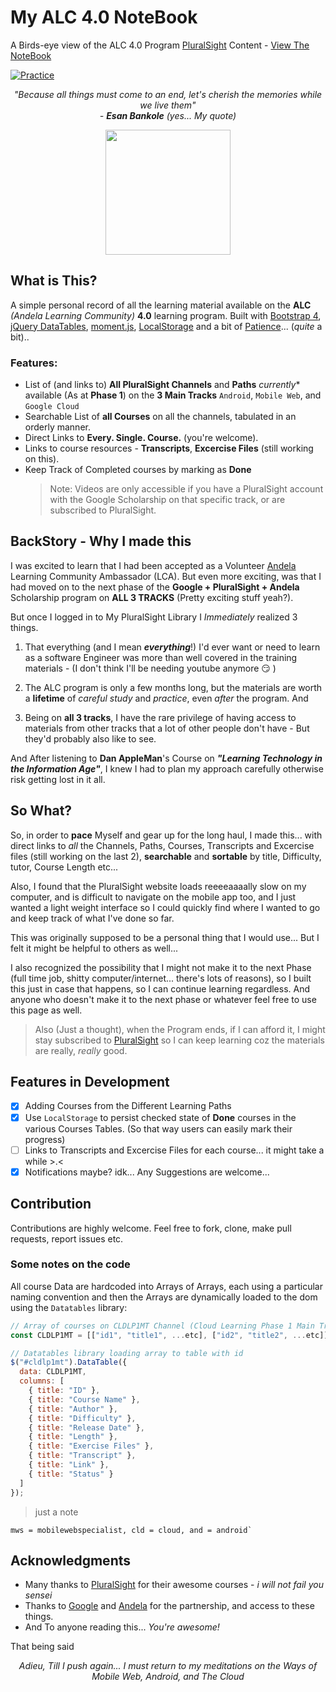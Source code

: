 # My ALC 4.0 NoteBook

A Birds-eye view of the ALC 4.0 Program [PluralSight](https://pluralsight.com) Content - [View The NoteBook](https://bankole2000.github.io/alc4.0strategy)

[![Practice](https://img.shields.io/badge/Learning-PluralSight-purple.svg)](https://bankole2000.github.io/alc4.0strategy)

_<p align="center">"Because all things must come to an end, let's cherish the memories while we live them"<br>- **Esan Bankole** (yes... My quote)</p>_

<div align="center" style="text-align:center; margin:auto;">
<img align="center" src="https://www.newvision.co.ug/w-images/b0b00621-7de0-4cdb-9659-985b4525dff1/1/ALC-703x422.jpg" width="200"/>
</div>

## What is This?

A simple personal record of all the learning material available on the **ALC** _(Andela Learning Community)_ **4.0** learning program. Built with [Bootstrap 4](https://getbootstrap.com/), [jQuery DataTables](), [moment.js](), [LocalStorage]() and a bit of [Patience](https://simpleprogrammer.com/improve-your-patience-developer/)... (_quite_ a bit)..

### Features:

- List of (and links to) **All PluralSight Channels** and **Paths** _currently_\* available (As at **Phase 1**) on the **3 Main Tracks** `Android`, `Mobile Web`, and `Google Cloud`
- Searchable List of **all Courses** on all the channels, tabulated in an orderly manner.
- Direct Links to **Every. Single. Course.** (you're welcome).
- Links to course resources - **Transcripts**, **Excercise Files** (still working on this).
- Keep Track of Completed courses by marking as **Done**
  > Note: Videos are only accessible if you have a PluralSight account with the Google Scholarship on that specific track, or are subscribed to PluralSight.

## BackStory - Why I made this

I was excited to learn that I had been accepted as a Volunteer [Andela](https://andela.com) Learning Community Ambassador (LCA). But even more exciting, was that I had moved on to the next phase of the **Google + PluralSight + Andela** Scholarship program on **ALL 3 TRACKS** (Pretty exciting stuff yeah?).

But once I logged in to My PluralSight Library I _Immediately_ realized 3 things.

1. That everything (and I mean _**everything**_!) I'd ever want or need to learn as a software Engineer was more than well covered in the training materials - (I don't think I'll be needing youtube anymore :smirk: )

2. The ALC program is only a few months long, but the materials are worth a **lifetime** of _careful study_ and _practice_, even _after_ the program. And

3. Being on **all 3 tracks**, I have the rare privilege of having access to materials from other tracks that a lot of other people don't have - But they'd probably also like to see.

And After listening to **Dan AppleMan**'s Course on _**"Learning Technology in the Information Age"**_, I knew I had to plan my approach carefully otherwise risk getting lost in it all.

## So What? 

So, in order to **pace** Myself and gear up for the long haul, I made this... with direct links to _all_ the Channels, Paths, Courses, Transcripts and Excercise files (still working on the last 2), **searchable** and **sortable** by title, Difficulty, tutor, Course Length etc...

Also, I found that the PluralSight website loads reeeeaaaally slow on my computer, and is difficult to navigate on the mobile app too, and I just wanted a light weight interface so I could quickly find where I wanted to go and keep track of what I've done so far.

This was originally supposed to be a personal thing that I would use... But I felt it might be helpful to others as well...

I also recognized the possibility that I might not make it to the next Phase (full time job, shitty computer/internet... there's lots of reasons), so I built this just in case that happens, so I can continue learning regardless. And anyone who doesn't make it to the next phase or whatever feel free to use this page as well.

> Also (Just a thought), when the Program ends, if I can afford it, I might stay subscribed to [PluralSight](https://pluralsight.com) so I can keep learning coz the materials are really, _really_ good.

## Features in Development

- [x] Adding Courses from the Different Learning Paths
- [x] Use `LocalStorage` to persist checked state of **Done** courses in the various Courses Tables. (So that way users can easily mark their progress)
- [ ] Links to Transcripts and Excercise Files for each course... it might take a while >.<
- [x] Notifications maybe? idk... Any Suggestions are welcome...

## Contribution

Contributions are highly welcome. Feel free to fork, clone, make pull requests, report issues etc.

### Some notes on the code

All course Data are hardcoded into Arrays of Arrays, each using a particular naming convention and then the Arrays are dynamically loaded to the dom using the `Datatables` library:

```javascript
// Array of courses on CLDLP1MT Channel (Cloud Learning Phase 1 Main Track Channel)
const CLDLP1MT = [["id1", "title1", ...etc], ["id2", "title2", ...etc]];

// Datatables library loading array to table with id
$("#cldlp1mt").DataTable({
  data: CLDLP1MT,
  columns: [
    { title: "ID" },
    { title: "Course Name" },
    { title: "Author" },
    { title: "Difficulty" },
    { title: "Release Date" },
    { title: "Length" },
    { title: "Exercise Files" },
    { title: "Transcript" },
    { title: "Link" },
    { title: "Status" }
  ]
});
```

> just a note

```
mws = mobilewebspecialist, cld = cloud, and = android`
```

## Acknowledgments

- Many thanks to [PluralSight](https://pluralsight.com) for their awesome courses - _i will not fail you sensei_
- Thanks to [Google](https://google.com) and [Andela](https://andela.com) for the partnership, and access to these things.
- And To anyone reading this... _You're awesome!_

That being said
_<p align="center">Adieu, Till I push again... I must return to my meditations on the Ways of Mobile Web, Android, and The Cloud</p>_
